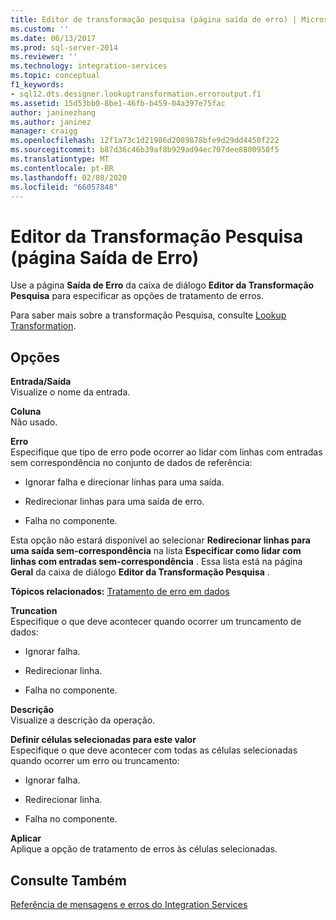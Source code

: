 ```yaml
---
title: Editor de transformação pesquisa (página saída de erro) | Microsoft Docs
ms.custom: ''
ms.date: 06/13/2017
ms.prod: sql-server-2014
ms.reviewer: ''
ms.technology: integration-services
ms.topic: conceptual
f1_keywords:
- sql12.dts.designer.lookuptransformation.erroroutput.f1
ms.assetid: 15d53bb0-8be1-46fb-b459-04a397e75fac
author: janinezhang
ms.author: janinez
manager: craigg
ms.openlocfilehash: 12f1a73c1d21986d2089878bfe9d29dd4450f222
ms.sourcegitcommit: b87d36c46b39af8b929ad94ec707dee8800950f5
ms.translationtype: MT
ms.contentlocale: pt-BR
ms.lasthandoff: 02/08/2020
ms.locfileid: "66057848"
---
```

# <a name="lookup-transformation-editor-error-output-page"></a>Editor da Transformação Pesquisa (página Saída de Erro)
  Use a página **Saída de Erro** da caixa de diálogo **Editor da Transformação Pesquisa** para especificar as opções de tratamento de erros.  
  
 Para saber mais sobre a transformação Pesquisa, consulte [Lookup Transformation](data-flow/transformations/lookup-transformation.md).  
  
## <a name="options"></a>Opções  
 **Entrada/Saída**  
 Visualize o nome da entrada.  
  
 **Coluna**  
 Não usado.  
  
 **Erro**  
 Especifique que tipo de erro pode ocorrer ao lidar com linhas com entradas sem correspondência no conjunto de dados de referência:  
  
-   Ignorar falha e direcionar linhas para uma saída.  
  
-   Redirecionar linhas para uma saída de erro.  
  
-   Falha no componente.  
  
 Esta opção não estará disponível ao selecionar **Redirecionar linhas para uma saída sem-correspondência** na lista **Especificar como lidar com linhas com entradas sem-correspondência** . Essa lista está na página **Geral** da caixa de diálogo **Editor da Transformação Pesquisa** .  
  
 **Tópicos relacionados:** [Tratamento de erro em dados](data-flow/error-handling-in-data.md)  
  
 **Truncation**  
 Especifique o que deve acontecer quando ocorrer um truncamento de dados:  
  
-   Ignorar falha.  
  
-   Redirecionar linha.  
  
-   Falha no componente.  
  
 **Descrição**  
 Visualize a descrição da operação.  
  
 **Definir células selecionadas para este valor**  
 Especifique o que deve acontecer com todas as células selecionadas quando ocorrer um erro ou truncamento:  
  
-   Ignorar falha.  
  
-   Redirecionar linha.  
  
-   Falha no componente.  
  
 **Aplicar**  
 Aplique a opção de tratamento de erros às células selecionadas.  
  
## <a name="see-also"></a>Consulte Também  
 [Referência de mensagens e erros do Integration Services](../../2014/integration-services/integration-services-error-and-message-reference.md)  
  
  

